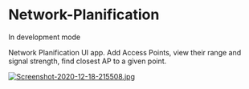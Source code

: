 # Network-Planification
In development mode 

Network Planification UI app.
Add Access Points, view their range and signal strength, find closest AP to a given point.

[![Screenshot-2020-12-18-215508.jpg](https://i.postimg.cc/x13jj7mR/Screenshot-2020-12-18-215508.jpg)](https://postimg.cc/68TxYMY2)
